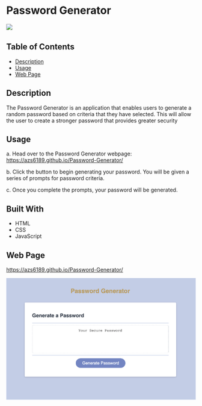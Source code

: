 # Password Generator

<a href="https://choosealicense.com/licenses/mit" target="_blank"><img src="https://img.shields.io/badge/License-MIT-yellow.svg" /></a>

## Table of Contents

- [Description](#description)
- [Usage](#usage)
- [Web Page](#web-page)

## Description

The Password Generator is an application that enables users to generate a random password based on criteria that they have selected. This will allow the user to create a stronger password that provides greater security

## Usage

a. Head over to the Password Generator webpage:
https://azs6189.github.io/Password-Generator/

b. Click the button to begin generating your password. You will be given a series of prompts for password criteria.

c. Once you complete the prompts, your password will be generated.

## Built With

- HTML
- CSS
- JavaScript

## Web Page

https://azs6189.github.io/Password-Generator/

![Password-Generator](images/password-generator-image.png)
